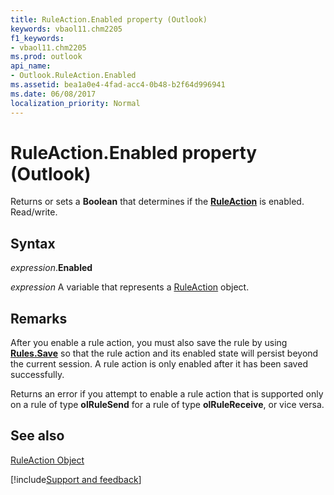 ```yaml
---
title: RuleAction.Enabled property (Outlook)
keywords: vbaol11.chm2205
f1_keywords:
- vbaol11.chm2205
ms.prod: outlook
api_name:
- Outlook.RuleAction.Enabled
ms.assetid: bea1a0e4-4fad-acc4-0b48-b2f64d996941
ms.date: 06/08/2017
localization_priority: Normal
---
```



# RuleAction.Enabled property (Outlook)

Returns or sets a  **Boolean** that determines if the **[RuleAction](Outlook.RuleAction.md)** is enabled. Read/write.


## Syntax

_expression_.**Enabled**

_expression_ A variable that represents a [RuleAction](Outlook.RuleAction.md) object.


## Remarks

After you enable a rule action, you must also save the rule by using  **[Rules.Save](Outlook.Rules.Save.md)** so that the rule action and its enabled state will persist beyond the current session. A rule action is only enabled after it has been saved successfully.

Returns an error if you attempt to enable a rule action that is supported only on a rule of type  **olRuleSend** for a rule of type **olRuleReceive**, or vice versa.


## See also


[RuleAction Object](Outlook.RuleAction.md)

[!include[Support and feedback](~/includes/feedback-boilerplate.md)]